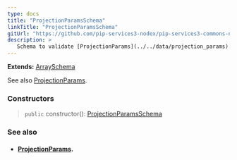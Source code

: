 ```yaml
---
type: docs
title: "ProjectionParamsSchema"
linkTitle: "ProjectionParamsSchema"
gitUrl: "https://github.com/pip-services3-nodex/pip-services3-commons-nodex"
description: >
   Schema to validate [ProjectionParams](../../data/projection_params).
---
```


**Extends:** [ArraySchema](../array_schema)

See also [ProjectionParams](../../data/projection_params).

### Constructors

> `public` constructor(): [ProjectionParamsSchema]()

### See also
- #### [ProjectionParams](../../data/projection_params).